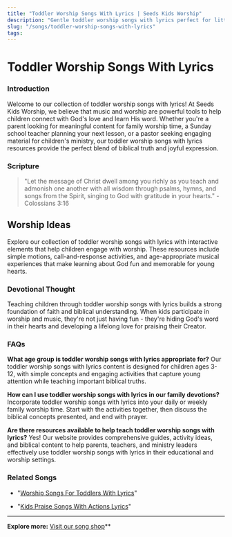 ```yaml
---
title: "Toddler Worship Songs With Lyrics | Seeds Kids Worship"
description: "Gentle toddler worship songs with lyrics perfect for little ones. Early Christian education through simple, engaging melodies."
slug: "/songs/toddler-worship-songs-with-lyrics"
tags:
---
```


# Toddler Worship Songs With Lyrics

### Introduction

Welcome to our collection of toddler worship songs with lyrics! At Seeds Kids Worship, we believe that music and worship are powerful tools to help children connect with God's love and learn His word. Whether you're a parent looking for meaningful content for family worship time, a Sunday school teacher planning your next lesson, or a pastor seeking engaging material for children's ministry, our toddler worship songs with lyrics resources provide the perfect blend of biblical truth and joyful expression.

### Scripture

> "Let the message of Christ dwell among you richly as you teach and admonish one another with all wisdom through psalms, hymns, and songs from the Spirit, singing to God with gratitude in your hearts." - Colossians 3:16

## Worship Ideas

Explore our collection of toddler worship songs with lyrics with interactive elements that help children engage with worship. These resources include simple motions, call-and-response activities, and age-appropriate musical experiences that make learning about God fun and memorable for young hearts.

### Devotional Thought

Teaching children through toddler worship songs with lyrics builds a strong foundation of faith and biblical understanding. When kids participate in worship and music, they're not just having fun - they're hiding God's word in their hearts and developing a lifelong love for praising their Creator.

### FAQs

**What age group is toddler worship songs with lyrics appropriate for?**
Our toddler worship songs with lyrics content is designed for children ages 3-12, with simple concepts and engaging activities that capture young attention while teaching important biblical truths.

**How can I use toddler worship songs with lyrics in our family devotions?**
Incorporate toddler worship songs with lyrics into your daily or weekly family worship time. Start with the activities together, then discuss the biblical concepts presented, and end with prayer.

**Are there resources available to help teach toddler worship songs with lyrics?**
Yes! Our website provides comprehensive guides, activity ideas, and biblical content to help parents, teachers, and ministry leaders effectively use toddler worship songs with lyrics in their educational and worship settings.

### Related Songs

- "[Worship Songs For Toddlers With Lyrics](/songs/worship-songs-for-toddlers-with-lyrics/)"

- "[Kids Praise Songs With Actions Lyrics](/songs/kids-praise-songs-with-actions-lyrics/)"

---

**Explore more:** [Visit our song shop](https://seedskidsworship.com/shop)**

<!-- Schema Markup -->
<script type="application/ld+json">
{
  "@context": "https://schema.org",
  "@type": "MusicRecording",
  "name": "Toddler Worship Songs With Lyrics",
  "byArtist": {
    "@type": "MusicGroup",
    "name": "Seeds Kids Worship"
  },
  "isFamilyFriendly": true,
  "url": "https://seedskidsworship.com/songs/toddler-worship-songs-with-lyrics/"
}
</script>